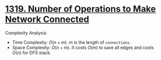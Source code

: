 # [1319. Number of Operations to Make Network Connected](https://leetcode.com/problems/number-of-operations-to-make-network-connected/)



Complexity Analysis:

- Time Complexity: $O(n+m)$. $m$ is the length of `connections`.
- Space Complexity: $O(n+m)$. It costs $O(m)$ to save all edges and costs $O(n)$ for DFS stack.
